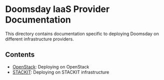 # Doomsday IaaS Provider Documentation

This directory contains documentation specific to deploying Doomsday on different infrastructure providers.

## Contents

- [OpenStack](openstack.md): Deploying on OpenStack
- [STACKIT](stackit.md): Deploying on STACKIT infrastructure
